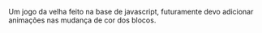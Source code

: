 Um jogo da velha feito na base de javascript, futuramente devo adicionar animações nas mudança de cor dos blocos.


